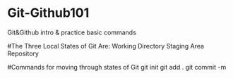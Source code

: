 # Git-Github101
Git&amp;Github intro &amp; practice basic commands

#The Three Local States of Git Are:
Working Directory
Staging Area
Repository

#Commands for moving through states of Git
git init
git add .
git commit -m 
